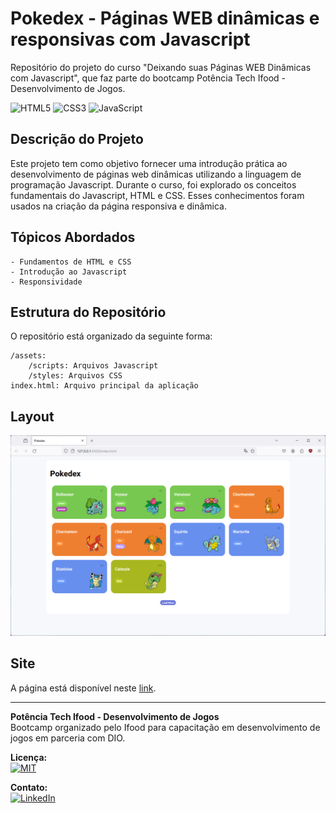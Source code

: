 # Pokedex - Páginas WEB dinâmicas e responsivas com Javascript
Repositório do projeto do curso "Deixando suas Páginas WEB Dinâmicas com Javascript", que faz parte do bootcamp Potência Tech Ifood - Desenvolvimento de Jogos.

![HTML5](https://img.shields.io/badge/HTML5-E34F26?style=for-the-badge&logo=html5&logoColor=white)
![CSS3](https://img.shields.io/badge/CSS3-1572B6?style=for-the-badge&logo=css3&logoColor=white)
![JavaScript](https://img.shields.io/badge/JavaScript-F7DF1E?style=for-the-badge&logo=javascript&logoColor=black)

## Descrição do Projeto
Este projeto tem como objetivo fornecer uma introdução prática ao desenvolvimento de páginas web dinâmicas utilizando a linguagem de programação Javascript. Durante o curso, foi explorado os conceitos fundamentais do Javascript, HTML e CSS. Esses conhecimentos foram usados na criação da página responsiva e dinâmica.

## Tópicos Abordados
    - Fundamentos de HTML e CSS
    - Introdução ao Javascript
    - Responsividade

## Estrutura do Repositório
O repositório está organizado da seguinte forma:

    /assets:
        /scripts: Arquivos Javascript
        /styles: Arquivos CSS
    index.html: Arquivo principal da aplicação

## Layout
![Pokedex](https://github.com/Alan-oliveir/Pokedex/blob/main/screenshot/screenshot.png)

## Site
A página está disponível neste [link](https://alan-oliveir.github.io/Pokedex/).

___
**Potência Tech Ifood - Desenvolvimento de Jogos**  
Bootcamp organizado pelo Ifood para capacitação em desenvolvimento de jogos em parceria com DIO.

**Licença:**  
[![MIT](https://img.shields.io/npm/l/react)](https://github.com/Alan-oliveir/Pokedex/blob/main/LICENSE.md)
 
**Contato:**  
[![LinkedIn](https://img.shields.io/badge/LinkedIn-0077B5?style=for-the-badge&logo=linkedin&logoColor=white)](https://www.linkedin.com/in/alan-ogoncalves)

